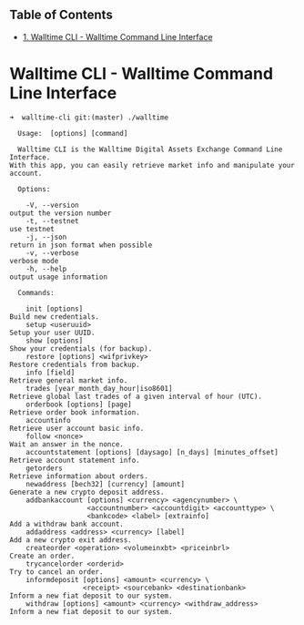 <div id="table-of-contents">
<h2>Table of Contents</h2>
<div id="text-table-of-contents">
<ul>
<li><a href="#sec-1">1. Walltime CLI - Walltime Command Line Interface</a></li>
</ul>
</div>
</div>

# Walltime CLI - Walltime Command Line Interface<a id="sec-1" name="sec-1"></a>

    ➜  walltime-cli git:(master) ./walltime                                                                      
    
      Usage:  [options] [command]
    
      Walltime CLI is the Walltime Digital Assets Exchange Command Line Interface. 
    With this app, you can easily retrieve market info and manipulate your account.
    
      Options:
    
        -V, --version                                                   output the version number
        -t, --testnet                                                   use testnet
        -j, --json                                                      return in json format when possible
        -v, --verbose                                                   verbose mode
        -h, --help                                                      output usage information
    
      Commands:
    
        init [options]                                                  Build new credentials.
        setup <useruuid>                                                Setup your user UUID.
        show [options]                                                  Show your credentials (for backup).
        restore [options] <wifprivkey>                                  Restore credentials from backup.
        info [field]                                                    Retrieve general market info.
        trades [year_month_day_hour|iso8601]                            Retrieve global last trades of a given interval of hour (UTC).
        orderbook [options] [page]                                      Retrieve order book information.
        accountinfo                                                     Retrieve user account basic info.
        follow <nonce>                                                  Wait an answer in the nonce.
        accountstatement [options] [daysago] [n_days] [minutes_offset]  Retrieve account statement info.
        getorders                                                       Retrieve information about orders.
        newaddress [bech32] [currency] [amount]                         Generate a new crypto deposit address.
        addbankaccount [options] <currency> <agencynumber> \
                       <accountnumber> <accountdigit> <accounttype> \
                       <bankcode> <label> [extrainfo]                   Add a withdraw bank account.
        addaddress <address> <currency> [label]                         Add a new crypto exit address.
        createorder <operation> <volumeinxbt> <priceinbrl>              Create an order.
        trycancelorder <orderid>                                        Try to cancel an order.
        informdeposit [options] <amount> <currency> \
                      <receipt> <sourcebank> <destinationbank>          Inform a new fiat deposit to our system.
        withdraw [options] <amount> <currency> <withdraw_address>       Inform a new fiat deposit to our system.
